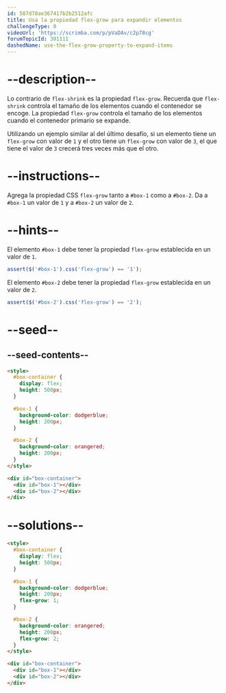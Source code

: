 ```yaml
---
id: 587d78ae367417b2b2512afc
title: Usa la propiedad flex-grow para expandir elementos
challengeType: 0
videoUrl: 'https://scrimba.com/p/pVaDAv/c2p78cg'
forumTopicId: 301111
dashedName: use-the-flex-grow-property-to-expand-items
---
```


# --description--

Lo contrario de `flex-shrink` es la propiedad `flex-grow`. Recuerda que `flex-shrink` controla el tamaño de los elementos cuando el contenedor se encoge. La propiedad `flex-grow` controla el tamaño de los elementos cuando el contenedor primario se expande.

Utilizando un ejemplo similar al del último desafío, si un elemento tiene un `flex-grow` con valor de `1` y el otro tiene un `flex-grow` con valor de `3`, el que tiene el valor de `3` crecerá tres veces más que el otro.

# --instructions--

Agrega la propiedad CSS `flex-grow` tanto a `#box-1` como a `#box-2`. Da a `#box-1` un valor de `1` y a `#box-2` un valor de `2`.

# --hints--

El elemento `#box-1` debe tener la propiedad `flex-grow` establecida en un valor de `1`.

```js
assert($('#box-1').css('flex-grow') == '1');
```

El elemento `#box-2` debe tener la propiedad `flex-grow` establecida en un valor de `2`.

```js
assert($('#box-2').css('flex-grow') == '2');
```

# --seed--

## --seed-contents--

```html
<style>
  #box-container {
    display: flex;
    height: 500px;
  }

  #box-1 {
    background-color: dodgerblue;
    height: 200px;
  }

  #box-2 {
    background-color: orangered;
    height: 200px;
  }
</style>

<div id="box-container">
  <div id="box-1"></div>
  <div id="box-2"></div>
</div>
```

# --solutions--

```html
<style>
  #box-container {
    display: flex;
    height: 500px;
  }

  #box-1 {
    background-color: dodgerblue;
    height: 200px;
    flex-grow: 1;
  }

  #box-2 {
    background-color: orangered;
    height: 200px;
    flex-grow: 2;
  }
</style>

<div id="box-container">
  <div id="box-1"></div>
  <div id="box-2"></div>
</div>
```
